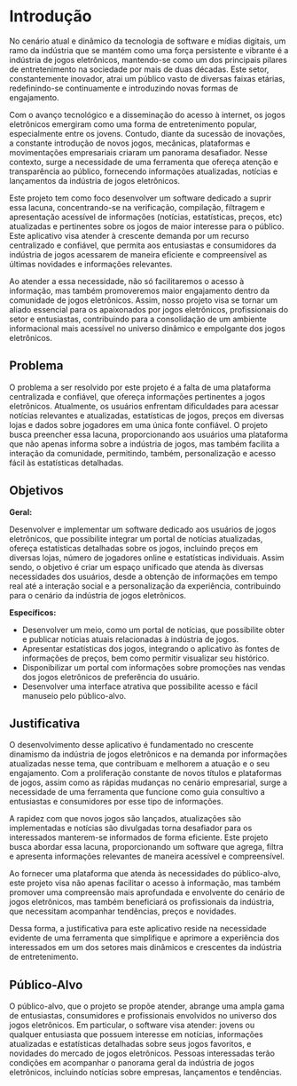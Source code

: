 # Introdução

No cenário atual e dinâmico da tecnologia de software e mídias digitais, um ramo da indústria que se mantém como uma força persistente e vibrante é a indústria de jogos eletrônicos, mantendo-se como um dos principais pilares de entretenimento na sociedade por mais de duas décadas. Este setor, constantemente inovador, atrai um público vasto de diversas faixas etárias, redefinindo-se continuamente e introduzindo novas formas de engajamento.

Com o avanço tecnológico e a disseminação do acesso à internet, os jogos eletrônicos emergiram como uma forma de entretenimento popular, especialmente entre os jovens. Contudo, diante da sucessão de inovações, a constante introdução de novos jogos, mecânicas, plataformas e movimentações empresariais criaram um panorama desafiador. Nesse contexto, surge a necessidade de uma ferramenta que ofereça atenção e transparência ao público, fornecendo informações atualizadas, notícias e lançamentos da indústria de jogos eletrônicos.

Este projeto tem como foco desenvolver um software dedicado a suprir essa lacuna, concentrando-se na verificação, compilação, filtragem e apresentação acessível de informações (notícias, estatísticas, preços, etc) atualizadas e pertinentes sobre os jogos de maior interesse para o público. Este aplicativo visa atender à crescente demanda por um recurso centralizado e confiável, que permita aos entusiastas e consumidores da indústria de jogos acessarem de maneira eficiente e compreensível as últimas novidades e informações relevantes.

Ao atender a essa necessidade, não só facilitaremos o acesso à informação, mas também promoveremos maior engajamento dentro da comunidade de jogos eletrônicos. Assim, nosso projeto visa se tornar um aliado essencial para os apaixonados por jogos eletrônicos, profissionais do setor e entusiastas, contribuindo para a consolidação de um ambiente informacional mais acessível no universo dinâmico e empolgante dos jogos eletrônicos.


## Problema

O problema a ser resolvido por este projeto é a falta de uma plataforma centralizada e confiável, que ofereça informações pertinentes a jogos eletrônicos. Atualmente, os usuários enfrentam dificuldades para acessar notícias relevantes e atualizadas, estatísticas de jogos, preços em diversas lojas e dados sobre jogadores em uma única fonte confiável. O projeto busca preencher essa lacuna, proporcionando aos usuários uma plataforma que não apenas informa sobre a indústria de jogos, mas também facilita a interação da comunidade, permitindo, também, personalização e acesso fácil às estatísticas detalhadas.


## Objetivos

**Geral:**

Desenvolver e implementar um software dedicado aos usuários de jogos eletrônicos, que possibilite integrar um portal de notícias atualizadas, ofereça estatísticas detalhadas sobre os jogos, incluindo preços em diversas lojas, número de jogadores online e estatísticas individuais. Assim sendo, o  objetivo é criar um espaço unificado que atenda às diversas necessidades dos usuários, desde a obtenção de informações em tempo real até a interação social e a personalização da experiência, contribuindo para o cenário da indústria de jogos eletrônicos.

**Específicos:**

*	Desenvolver um meio, como um portal de notícias, que possibilite obter e publicar notícias atuais relacionadas à indústria de jogos.
*	Apresentar estatísticas dos jogos, integrando o aplicativo às fontes de informações de preços, bem como permitir visualizar seu histórico.
*	Disponibilizar um portal com informações sobre promoções nas vendas dos jogos eletrônicos de preferência do usuário.
*	Desenvolver uma interface atrativa que possibilite acesso e fácil manuseio pelo público-alvo.


## Justificativa

O desenvolvimento desse aplicativo é fundamentado no crescente dinamismo da indústria de jogos eletrônicos e na demanda por informações atualizadas nesse tema, que contribuam e melhorem a atuação e o seu engajamento. Com a proliferação constante de novos títulos e plataformas de jogos, assim como as rápidas mudanças no cenário empresarial, surge a necessidade de uma ferramenta que funcione como guia consultivo a entusiastas e consumidores por esse tipo de informações.

A rapidez com que novos jogos são lançados, atualizações são implementadas e notícias são divulgadas torna desafiador para os interessados manterem-se informados de forma eficiente. Este projeto busca abordar essa lacuna, proporcionando um software que agrega, filtra e apresenta informações relevantes de maneira acessível e compreensível.

Ao fornecer uma plataforma que atenda às necessidades do público-alvo, este projeto visa não apenas facilitar o acesso à informação, mas também promover uma compreensão mais aprofundada e envolvente do cenário de jogos eletrônicos, mas também beneficiará os profissionais da indústria, que necessitam acompanhar tendências, preços e novidades.

Dessa forma, a justificativa para este aplicativo reside na necessidade evidente de uma ferramenta que simplifique e aprimore a experiência dos interessados em um dos setores mais dinâmicos e crescentes da indústria de entretenimento.

## Público-Alvo

O público-alvo, que o projeto se propõe atender, abrange uma ampla gama de entusiastas, consumidores e profissionais envolvidos no universo dos jogos eletrônicos. Em particular, o software visa atender: jovens ou qualquer entusiasta que possuem interesse em notícias, informações atualizadas e estatísticas detalhadas sobre seus jogos favoritos, e novidades do mercado de jogos eletrônicos. Pessoas interessadas terão condições  em acompanhar o panorama geral da indústria de jogos eletrônicos, incluindo notícias sobre empresas, lançamentos e tendências. 

